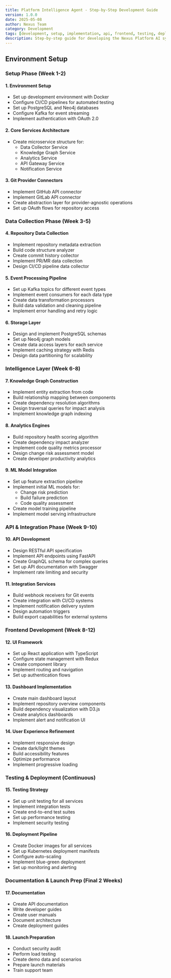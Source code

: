 ```yaml
---
title: Platform Intelligence Agent - Step-by-Step Development Guide
version: 1.0.0
date: 2025-05-08
author: Nexus Team
category: Development
tags: [development, setup, implementation, api, frontend, testing, deployment]
description: Step-by-step guide for developing the Nexus Platform AI system, covering environment setup, service implementation, and deployment procedures.
---
```


## Environment Setup

### Setup Phase (Week 1-2)

#### 1. Environment Setup

- Set up development environment with Docker
- Configure CI/CD pipelines for automated testing
- Set up PostgreSQL and Neo4j databases
- Configure Kafka for event streaming
- Implement authentication with OAuth 2.0

#### 2. Core Services Architecture

- Create microservice structure for:
  - Data Collector Service
  - Knowledge Graph Service
  - Analytics Service
  - API Gateway Service
  - Notification Service

#### 3. Git Provider Connectors

- Implement GitHub API connector
- Implement GitLab API connector
- Create abstraction layer for provider-agnostic operations
- Set up OAuth flows for repository access

### Data Collection Phase (Week 3-5)

#### 4. Repository Data Collection

- Implement repository metadata extraction
- Build code structure analyzer
- Create commit history collector
- Implement PR/MR data collection
- Design CI/CD pipeline data collector

#### 5. Event Processing Pipeline

- Set up Kafka topics for different event types
- Implement event consumers for each data type
- Create data transformation processors
- Build data validation and cleaning pipeline
- Implement error handling and retry logic

#### 6. Storage Layer

- Design and implement PostgreSQL schemas
- Set up Neo4j graph models
- Create data access layers for each service
- Implement caching strategy with Redis
- Design data partitioning for scalability

### Intelligence Layer (Week 6-8)

#### 7. Knowledge Graph Construction

- Implement entity extraction from code
- Build relationship mapping between components
- Create dependency resolution algorithms
- Design traversal queries for impact analysis
- Implement knowledge graph indexing

#### 8. Analytics Engines

- Build repository health scoring algorithm
- Create dependency impact analyzer
- Implement code quality metrics processor
- Design change risk assessment model
- Create developer productivity analytics

#### 9. ML Model Integration

- Set up feature extraction pipeline
- Implement initial ML models for:
  - Change risk prediction
  - Build failure prediction
  - Code quality assessment
- Create model training pipeline
- Implement model serving infrastructure

### API & Integration Phase (Week 9-10)

#### 10. API Development

- Design RESTful API specification
- Implement API endpoints using FastAPI
- Create GraphQL schema for complex queries
- Set up API documentation with Swagger
- Implement rate limiting and security

#### 11. Integration Services

- Build webhook receivers for Git events
- Create integration with CI/CD systems
- Implement notification delivery system
- Design automation triggers
- Build export capabilities for external systems

### Frontend Development (Week 8-12)

#### 12. UI Framework

- Set up React application with TypeScript
- Configure state management with Redux
- Create component library
- Implement routing and navigation
- Set up authentication flows

#### 13. Dashboard Implementation

- Create main dashboard layout
- Implement repository overview components
- Build dependency visualization with D3.js
- Create analytics dashboards
- Implement alert and notification UI

#### 14. User Experience Refinement

- Implement responsive design
- Create dark/light themes
- Build accessibility features
- Optimize performance
- Implement progressive loading

### Testing & Deployment (Continuous)

#### 15. Testing Strategy

- Set up unit testing for all services
- Implement integration tests
- Create end-to-end test suites
- Set up performance testing
- Implement security testing

#### 16. Deployment Pipeline

- Create Docker images for all services
- Set up Kubernetes deployment manifests
- Configure auto-scaling
- Implement blue-green deployment
- Set up monitoring and alerting

### Documentation & Launch Prep (Final 2 Weeks)

#### 17. Documentation

- Create API documentation
- Write developer guides
- Create user manuals
- Document architecture
- Create deployment guides

#### 18. Launch Preparation

- Conduct security audit
- Perform load testing
- Create demo data and scenarios
- Prepare launch materials
- Train support team
